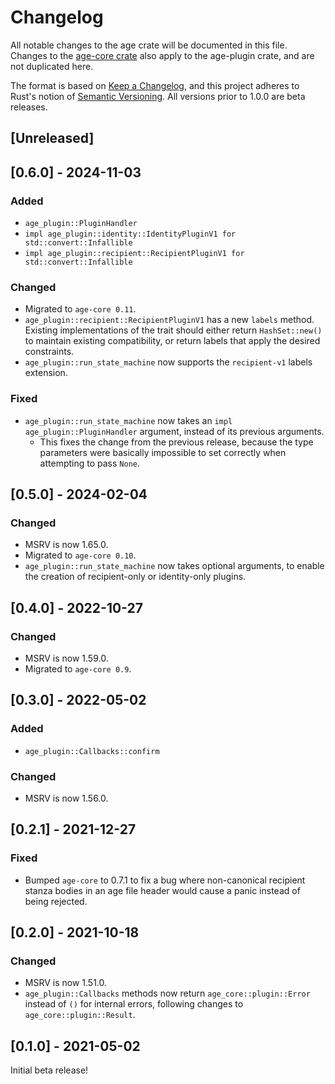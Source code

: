 # Changelog
All notable changes to the age crate will be documented in this file. Changes
to the [age-core crate](../age-core/CHANGELOG.md) also apply to the age-plugin
crate, and are not duplicated here.

The format is based on [Keep a Changelog](https://keepachangelog.com/en/1.0.0/),
and this project adheres to Rust's notion of
[Semantic Versioning](https://semver.org/spec/v2.0.0.html). All versions prior
to 1.0.0 are beta releases.

## [Unreleased]

## [0.6.0] - 2024-11-03
### Added
- `age_plugin::PluginHandler`
- `impl age_plugin::identity::IdentityPluginV1 for std::convert::Infallible`
- `impl age_plugin::recipient::RecipientPluginV1 for std::convert::Infallible`

### Changed
- Migrated to `age-core 0.11`.
- `age_plugin::recipient::RecipientPluginV1` has a new `labels` method. Existing
  implementations of the trait should either return `HashSet::new()` to maintain
  existing compatibility, or return labels that apply the desired constraints.
- `age_plugin::run_state_machine` now supports the `recipient-v1` labels
  extension.

### Fixed
- `age_plugin::run_state_machine` now takes an `impl age_plugin::PluginHandler`
  argument, instead of its previous arguments.
  - This fixes the change from the previous release, because the type parameters
    were basically impossible to set correctly when attempting to pass `None`.

## [0.5.0] - 2024-02-04
### Changed
- MSRV is now 1.65.0.
- Migrated to `age-core 0.10`.
- `age_plugin::run_state_machine` now takes optional arguments, to enable the
  creation of recipient-only or identity-only plugins.

## [0.4.0] - 2022-10-27
### Changed
- MSRV is now 1.59.0.
- Migrated to `age-core 0.9`.

## [0.3.0] - 2022-05-02
### Added
- `age_plugin::Callbacks::confirm`

### Changed
- MSRV is now 1.56.0.

## [0.2.1] - 2021-12-27
### Fixed
- Bumped `age-core` to 0.7.1 to fix a bug where non-canonical recipient stanza
  bodies in an age file header would cause a panic instead of being rejected.

## [0.2.0] - 2021-10-18
### Changed
- MSRV is now 1.51.0.
- `age_plugin::Callbacks` methods now return `age_core::plugin::Error` instead
  of `()` for internal errors, following changes to `age_core::plugin::Result`.

## [0.1.0] - 2021-05-02
Initial beta release!
